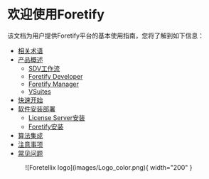 # 欢迎使用Foretify

该文档为用户提供Foretify平台的基本使用指南，您将了解到如下信息：

* [相关术语](reference/glossary.md)
* [产品概述](product/product_overview.md)
    * [SDV工作流](tutorials/workflow.md)
    * [Foretify Developer](product/foretify_developer.md)
    * [Foretify Manager](product/foretify_developer.md)
    * [VSuites](product/VSuites.md)
* [快速开始](tutorials/quick_started.md)
* [软件安装部署](setup/deployment.md)
    * [License Server安装](setup/license_server_installation.md)
    * [Foretify安装](setup/foretify_installation.md)
* [算法集成](Integration/Integration.md)
* [注意事项](reference/caution.md)
* [常见问题](reference/troubleshooting.md)


<figure markdown="span">
  ![Foretellix logo](images/Logo_color.png){ width="200" }
  <!-- <figcaption>Image caption</figcaption> -->
</figure>